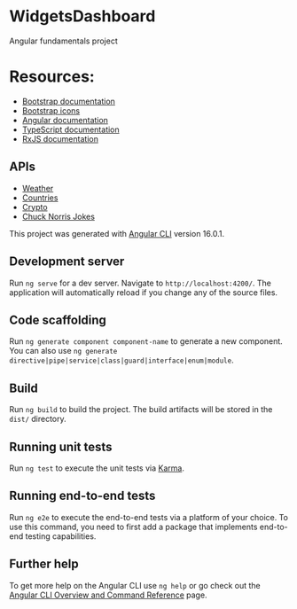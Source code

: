 # WidgetsDashboard 
Angular fundamentals project

# Resources: 
- [Bootstrap documentation](https://getbootstrap.com/docs/5.3/getting-started/introduction/)
- [Bootstrap icons](https://icons.getbootstrap.com/)
- [Angular documentation](https://angular.io/docs)
- [TypeScript documentation](https://www.typescriptlang.org/docs/)
- [RxJS documentation](https://rxjs.dev/guide/overview)

## APIs

- [Weather](https://open-meteo.com/en/docs)
- [Countries](https://restcountries.com/)
- [Crypto](https://docs.coincap.io/)
- [Chuck Norris Jokes](https://api.chucknorris.io/)

This project was generated with [Angular CLI](https://github.com/angular/angular-cli) version 16.0.1.

## Development server

Run `ng serve` for a dev server. Navigate to `http://localhost:4200/`. The application will automatically reload if you change any of the source files.

## Code scaffolding

Run `ng generate component component-name` to generate a new component. You can also use `ng generate directive|pipe|service|class|guard|interface|enum|module`.

## Build

Run `ng build` to build the project. The build artifacts will be stored in the `dist/` directory.

## Running unit tests

Run `ng test` to execute the unit tests via [Karma](https://karma-runner.github.io).

## Running end-to-end tests

Run `ng e2e` to execute the end-to-end tests via a platform of your choice. To use this command, you need to first add a package that implements end-to-end testing capabilities.

## Further help

To get more help on the Angular CLI use `ng help` or go check out the [Angular CLI Overview and Command Reference](https://angular.io/cli) page.
